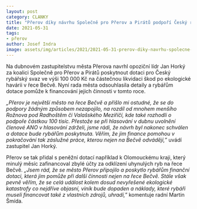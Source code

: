 ```yaml
---
layout: post
category: CLANKY
title: "Přerov díky návrhu Společně pro Přerov a Pirátů podpoří Český rybářský svaz"
date: 2021-05-31
tags: 
- přerov
author: Josef Indra
image: assets/img/articles/2021/2021-05-31-prerov-diky-navrhu-spolecne-pro-prerov-a-piratu-podpori-cesky-rybarsky-svaz.jpg  #751x422 pixelu
---
```

Na dubnovém zastupitelstvu města Přerova navrhl opoziční lídr Jan Horký za koalici Společně pro Přerov a Pirátů poskytnout dotaci pro Český rybářský svaz ve výši 100 000 Kč na částečnou likvidaci škod po ekologické havárii v řece Bečvě. Nyní rada města odsouhlasila detaily a rybářům dotace pomůže k financování jejich činnosti v tomto roce.

*„Přerov je největší město na řece Bečvě a přišlo mi ostudné, že se do podpory žádným způsobem nezapojilo, na rozdíl od mnohem menšího Rožnova pod Radhoštěm či Valašského Meziříčí, kde také rozhodli o podpoře částkou 100 tisíc. Přestože se při hlasování v dubnu uvolnění členové ANO v hlasování zdrželi, jsme rádi, že návrh byl nakonec schválen a dotace bude rybářům poskytnuta. Věřím, že jim finance pomohou v pokračování tak záslužné práce, kterou nejen na Bečvě odvádějí,”* uvádí zastupitel Jan Horký.

Přerov se tak přidal s peněžní dotací například k Olomouckému kraji, který minulý měsíc zafinancoval zbylé účty za odklízení uhynulých ryb na řece Bečvě. *„Jsem rád, že se město Přerov připojilo a poskytlo rybářům finanční dotaci, která jim pomůže při další činnosti nejen na řece Bečvě. Stále však pevně věřím, že se celá událost kolem dosud nevyřešené ekologické katastrofy co nejdříve objasní, viník bude dopaden a náklady, které rybáři museli financovat také z vlastních zdrojů, uhradí,”* komentuje radní Martin Šmída.

